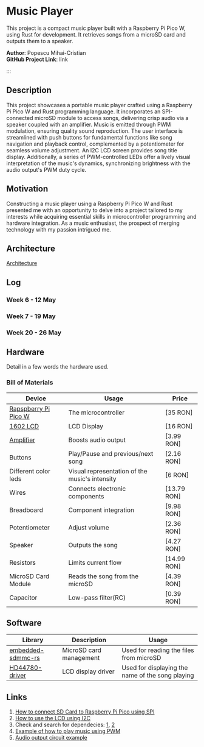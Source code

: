 # Music Player
This project is a compact music player built with a Raspberry Pi Pico W, using Rust for development. It retrieves songs from a microSD card and outputs them to a speaker. 

**Author**: Popescu Mihai-Cristian \
**GitHub Project Link**: link

:::

## Description

This project showcases a portable music player crafted using a Raspberry Pi Pico W and Rust programming language. It incorporates an SPI-connected microSD module to access songs, delivering crisp audio via a speaker coupled with an amplifier. Music is emitted through PWM modulation, ensuring quality sound reproduction. The user interface is streamlined with push buttons for fundamental functions like song navigation and playback control, complemented by a potentiometer for seamless volume adjustment. An I2C LCD screen provides song title display. Additionally, a series of PWM-controlled LEDs offer a lively visual interpretation of the music's dynamics, synchronizing brightness with the audio output's PWM duty cycle.

## Motivation

Constructing a music player using a Raspberry Pi Pico W and Rust presented me with an opportunity to delve into a project tailored to my interests while acquiring essential skills in microcontroller programming and hardware integration. As a music enthusiast, the prospect of merging technology with my passion intrigued me.

## Architecture 

[Architecture](arhitecture.png)

## Log

<!-- write every week your progress here -->

### Week 6 - 12 May

### Week 7 - 19 May

### Week 20 - 26 May

## Hardware

Detail in a few words the hardware used.


### Bill of Materials

<!-- Fill out this table with all the hardware components that you might need.

The format is 
```
| [Device](link://to/device) | This is used ... | [price](link://to/store) |

```

-->

| Device | Usage | Price |
|--------|--------|-------|
| [Rapspberry Pi Pico W](https://www.raspberrypi.com/documentation/microcontrollers/raspberry-pi-pico.html) | The microcontroller | [35 RON] |
| [1602 LCD](https://www.waveshare.com/datasheet/LCD_en_PDF/LCD1602.pdf) | LCD Display | [16 RON] |
| [Amplifier](https://www.mouser.com/datasheet/2/115/PAM8403-247318.pdf) | Boosts audio output | [3.99 RON] |
| Buttons | Play/Pause and previous/next song | [2.16 RON] |
| Different color leds | Visual representation of the music's intensity | [6 RON] |
| Wires | Connects electronic components | [13.79 RON] |
| Breadboard | Component integration | [9.98 RON] |
| Potentiometer | Adjust volume | [2.36 RON] |
| Speaker | Outputs the song | [4.27 RON] |
| Resistors | Limits current flow | [14.99 RON] |
| MicroSD Card Module | Reads the song from the microSD| [4.39 RON] |
| Capacitor | Low-pass filter(RC) | [0.39 RON] |


## Software

| Library | Description | Usage |
|---------|-------------|-------|
| [embedded-sdmmc-rs](https://github.com/rust-embedded-community/embedded-sdmmc-rs) | MicroSD card management | Used for reading the files from microSD |
| [HD44780-driver](https://github.com/JohnDoneth/hd44780-driver) | LCD display driver | Used for displaying the name of the song playing |

## Links

<!-- Add a few links that inspired you and that you think you will use for your project -->

1. [How to connect SD Card to Raspberry Pi Pico using SPI](https://www.youtube.com/watch?v=JrYT7aJnP_I)
2. [How to use the LCD using I2C](https://www.tomshardware.com/how-to/lcd-display-raspberry-pi-pico)
3. Check and search for dependecies: [1](https://docs.rs/), [2](https://crates.io/)
4. [Example of how to play music using PWM](https://bandarra.me/2022/08/02/Play-Music-with-the-Raspberry-Pi-Pico-and-Rust/)
5. [Audio output circuit example](https://www.hackster.io/news/learn-how-to-use-pwm-to-generate-an-audio-signal-from-your-raspberry-pi-pico-00347dece8b8)

